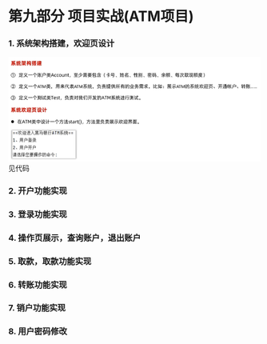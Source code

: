 # 第九部分 项目实战(ATM项目)  

### 1.  系统架构搭建，欢迎页设计  
![img_185.png](img_185.png)  
见代码  
### 2.  开户功能实现  

### 3.  登录功能实现  

### 4.  操作页展示，查询账户，退出账户  

### 5.  取款，取款功能实现  

### 6.  转账功能实现  

### 7.  销户功能实现  

### 8.  用户密码修改 












 





































